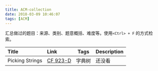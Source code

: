 ```yaml
---
title: ACM-collection
date: 2018-03-09 10:46:07
tags: [ACM]
---
```


汇总做过的题目：来源、类别、题意概括、难度等。使用`<Ctrl> + F` 的方式检索。

| Title | Link | Tags | Description |
| :-    | :-   | :-:  | :-          |
| Picking Strings | [CF 923-D](http://codeforces.com/problemset/problem/923/D) | 字典树 | 还没看 | 


